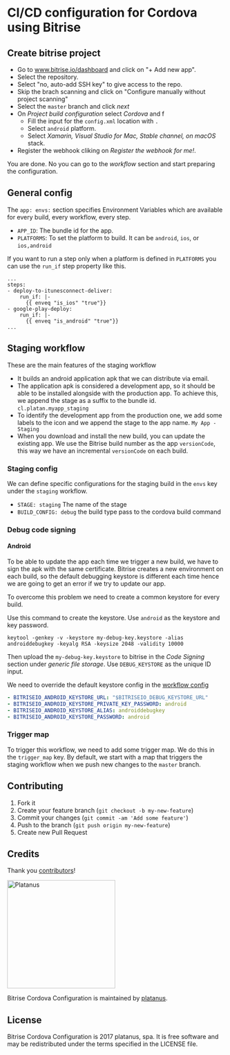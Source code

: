 # CI/CD configuration for Cordova using Bitrise

## Create bitrise project

- Go to www.bitrise.io/dashboard and click on "+ Add new app".
- Select the repository.
- Select "no, auto-add SSH key" to give access to the repo.
- Skip the brach scanning and click on "Configure manually without project scanning"
- Select the `master` branch and click *next*
- On *Project build configuration* select *Cordova* and f
    - Fill the input for the `config.xml` location with `.`
    - Select `android` platform.
    - Select *Xamarin, Visual Studio for Mac, Stable channel, on macOS* stack.
- Register the webhook cliking on *Register the webhook for me!*.

You are done. No you can go to the *workflow* section and start preparing the configuration.

## General config

The `app: envs:` section specifies Environment Variables which are available for every build, every workflow, every step.

- `APP_ID`: The bundle id for the app.
- `PLATFORMS`: To set the platform to build. It can be `android`, `ios`, or `ios,android`

If you want to run a step only when a platform is defined in `PLATFORMS` you can use the `run_if` step property like this.

```
...
steps:
- deploy-to-itunesconnect-deliver:
    run_if: |-
      {{ enveq "is_ios" "true"}}
- google-play-deploy:
    run_if: |-
      {{ enveq "is_android" "true"}}
...
```

## Staging workflow

These are the main features of the staging workflow

- It builds an android application apk that we can distribute via email.
- The application apk is considered a development app, so it should be able to be installed alongside with the production app.
  To achieve this, we append the stage as a suffix to the bundle id. `cl.platan.myapp_staging`
- To identify the development app from the production one, we add some labels to the icon and we append
  the stage to the app name. `My App - Staging`
- When you download and install the new build, you can update the existing app.
  We use the Bitrise build number as the app `versionCode`, this way we have an incremental `versionCode` on each build.

### Staging config

We can define specific configurations for the staging build in the `envs` key under the `staging` workflow.

- `STAGE: staging`
  The name of the stage
- `BUILD_CONFIG: debug` the build type pass to the cordova build command

### Debug code signing

#### Android

To be able to update the app each time we trigger a new build, we have to sign the apk with the same certificate.
Bitrise creates a new environment on each build, so the default debugging keystore is different each time hence we are going to
get an error if we try to update our app.

To overcome this problem we need to create a common keystore for every build.

Use this command to create the keystore. Use `android` as the keystore and key password.

```
keytool -genkey -v -keystore my-debug-key.keystore -alias androiddebugkey -keyalg RSA -keysize 2048 -validity 10000
```

Then upload the `my-debug-key.keystore` to bitrise in the *Code Signing* section under *generic file storage*. Use `DEBUG_KEYSTORE` as
the unique ID input.

We need to override the default keystore config in the [workflow config](#staging-config)

```yaml
- BITRISEIO_ANDROID_KEYSTORE_URL: "$BITRISEIO_DEBUG_KEYSTORE_URL"
- BITRISEIO_ANDROID_KEYSTORE_PRIVATE_KEY_PASSWORD: android
- BITRISEIO_ANDROID_KEYSTORE_ALIAS: androiddebugkey
- BITRISEIO_ANDROID_KEYSTORE_PASSWORD: android
```

### Trigger map

To trigger this workflow, we need to add some trigger map. We do this in the `trigger_map` key. By default, we start with
a map that triggers the staging workflow when we push new changes to the `master` branch.

## Contributing

1. Fork it
2. Create your feature branch (`git checkout -b my-new-feature`)
3. Commit your changes (`git commit -am 'Add some feature'`)
4. Push to the branch (`git push origin my-new-feature`)
5. Create new Pull Request

## Credits

Thank you [contributors](https://github.com/platanus/bitrise-cordova-config/graphs/contributors)!

<img src="http://platan.us/gravatar_with_text.png" alt="Platanus" width="250"/>

Bitrise Cordova Configuration is maintained by [platanus](http://platan.us).

## License

Bitrise Cordova Configuration is 2017 platanus, spa. It is free software and may be redistributed under the terms specified in the LICENSE file.
